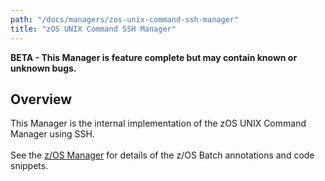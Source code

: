 ```yaml
---
path: "/docs/managers/zos-unix-command-ssh-manager"
title: "zOS UNIX Command SSH Manager"
---
```


**BETA - This Manager is feature complete but may contain known or unknown bugs.**

## Overview
This Manager is the internal implementation of the zOS UNIX Command Manager using SSH.<br><br>See the [z/OS Manager](zos-manager) for details of the z/OS Batch annotations and code snippets.<br><br>





